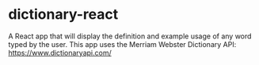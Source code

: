# dictionary-react
A React app that will display the definition and example usage of any word typed by the user. This app uses the Merriam Webster Dictionary API: https://www.dictionaryapi.com/
